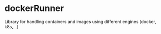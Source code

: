 # dockerRunner
Library for handling containers and images using different engines (docker, k8s,...)
